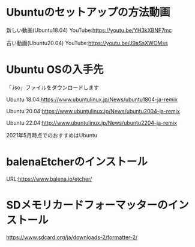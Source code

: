 # Ubuntuのセットアップの方法動画
新しい動画(Ubuntu18.04)
YouTube:https://youtu.be/YH3kXBNF7mc

古い動画(Ubuntu20.04)
YouTube:https://youtu.be/J9aSsXWOMss

# Ubuntu OSの入手先
「.iso」ファイルをダウンロードします

Ubuntu 18.04:https://www.ubuntulinux.jp/News/ubuntu1804-ja-remix

Ubuntu 20.04:https://www.ubuntulinux.jp/News/ubuntu2004-ja-remix

Ubuntu 22.04:http://www.ubuntulinux.jp/News/ubuntu2204-ja-remix

2021年5月時点でのおすすめはUbuntu

# balenaEtcherのインストール
URL:https://www.balena.io/etcher/

# SDメモリカードフォーマッターのインストール
https://www.sdcard.org/ja/downloads-2/formatter-2/
